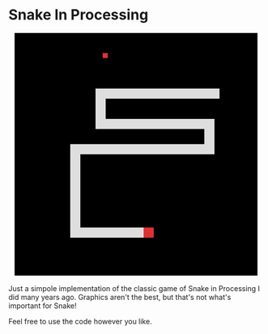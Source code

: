 # Snake In Processing
<p align="center">
  <img src="screenshot.png">
</p>
Just a simpole implementation of the classic game of Snake in Processing I did many years ago. Graphics aren't the best, but that's not what's important for Snake!

Feel free to use the code however you like.


